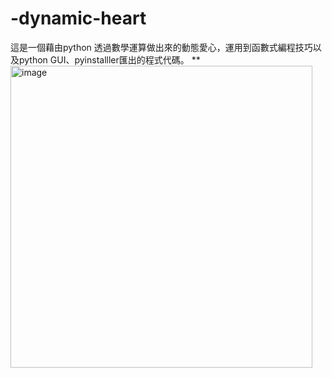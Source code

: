 # -dynamic-heart
這是一個藉由python 透過數學運算做出來的動態愛心，運用到函數式編程技巧以及python GUI、pyinstalller匯出的程式代碼。
**<img width="483" alt="image" src="https://user-images.githubusercontent.com/67829896/215504951-772ab225-c015-4544-8963-9e599df1c091.png">

